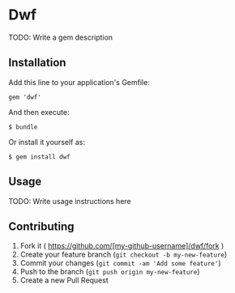# Dwf

TODO: Write a gem description

## Installation

Add this line to your application's Gemfile:

    gem 'dwf'

And then execute:

    $ bundle

Or install it yourself as:

    $ gem install dwf

## Usage

TODO: Write usage instructions here

## Contributing

1. Fork it ( https://github.com/[my-github-username]/dwf/fork )
2. Create your feature branch (`git checkout -b my-new-feature`)
3. Commit your changes (`git commit -am 'Add some feature'`)
4. Push to the branch (`git push origin my-new-feature`)
5. Create a new Pull Request
